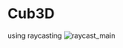 # Cub3D
using raycasting
![raycast_main](https://github.com/misikogl/Cub3D/assets/89875821/d61d7c32-ef86-49cc-9b3d-fbac93042495)
